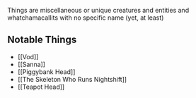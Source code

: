Things are miscellaneous or unique creatures and entities and whatchamacallits with no specific name (yet, at least)

## Notable Things
- [[Vod]]
- [[Sanna]]
- [[Piggybank Head]]
- [[The Skeleton Who Runs Nightshift]]
- [[Teapot Head]]